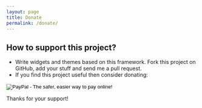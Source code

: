 ```yaml
---
layout: page
title: Donate
permalink: /donate/
---
```


How to support this project?
---------------------------
* Write widgets and themes based on this framework. Fork this project on GitHub, add your stuff and send me a pull request.
* If you find this project useful then consider donating:
<form action="https://www.paypal.com/cgi-bin/webscr" method="post" target="_top">
<input type="hidden" name="cmd" value="_s-xclick">
<input type="hidden" name="hosted_button_id" value="SWLKXDVJUEC44">
<input type="image" src="https://www.paypalobjects.com/en_US/i/btn/btn_donate_SM.gif" border="0" name="submit" alt="PayPal - The safer, easier way to pay online!">
<img alt="" border="0" src="https://www.paypalobjects.com/en_US/i/scr/pixel.gif" width="1" height="1">
</form>


Thanks for your support!
